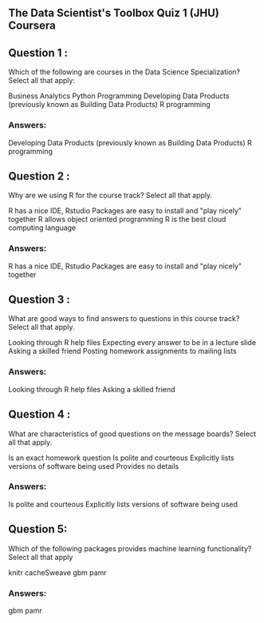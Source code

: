 ## The Data Scientist's Toolbox Quiz 1 (JHU) Coursera

## Question 1 :

Which of the following are courses in the Data Science Specialization? Select all that apply:

Business Analytics
Python Programming
Developing Data Products (previously known as Building Data Products)
R programming

### Answers:

Developing Data Products (previously known as Building Data Products)
R programming

## Question 2 :
Why are we using R for the course track? Select all that apply.

R has a nice IDE, Rstudio
Packages are easy to install and "play nicely" together
R allows object oriented programming
R is the best cloud computing language

### Answers:

R has a nice IDE, Rstudio
Packages are easy to install and "play nicely" together

## Question 3 :

What are good ways to find answers to questions in this course track? Select all that apply.

Looking through R help files
Expecting every answer to be in a lecture slide
Asking a skilled friend
Posting homework assignments to mailing lists

### Answers:

Looking through R help files
Asking a skilled friend

## Question 4 :

What are characteristics of good questions on the message boards? Select all that apply.

Is an exact homework question
Is polite and courteous
Explicitly lists versions of software being used
Provides no details

### Answers:

Is polite and courteous
Explicitly lists versions of software being used

## Question 5:

Which of the following packages provides machine learning functionality? Select all that apply

knitr
cacheSweave
gbm
pamr

### Answers:

gbm
pamr
